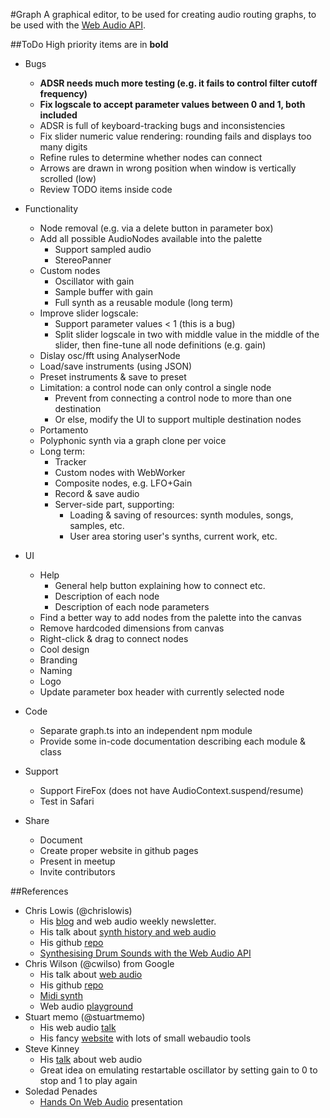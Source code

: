 #Graph
A graphical editor, to be used for creating audio routing graphs,
to be used with the
[Web Audio API](https://developer.mozilla.org/en-US/docs/Web/API/Web_Audio_API).

##ToDo
High priority items are in **bold**
- Bugs
	- **ADSR needs much more testing (e.g. it fails to control filter cutoff frequency)**
	- **Fix logscale to accept parameter values between 0 and 1, both included**
	- ADSR is full of keyboard-tracking bugs and inconsistencies
	- Fix slider numeric value rendering: rounding fails and displays too many digits
	- Refine rules to determine whether nodes can connect
	- Arrows are drawn in wrong position when window is vertically scrolled (low)
	- Review TODO items inside code

- Functionality
	- Node removal (e.g. via a delete button in parameter box)
	- Add all possible AudioNodes available into the palette
		- Support sampled audio
		- StereoPanner
	- Custom nodes
		- Oscillator with gain
		- Sample buffer with gain
		- Full synth as a reusable module (long term)
	- Improve slider logscale:
		- Support parameter values < 1 (this is a bug)
		- Split slider logscale in two with middle value in the middle of the slider,
			then fine-tune all node definitions (e.g. gain)
	- Dislay osc/fft using AnalyserNode
	- Load/save instruments (using JSON)
	- Preset instruments & save to preset
	- Limitation: a control node can only control a single node
		- Prevent from connecting a control node to more than one destination
		- Or else, modify the UI to support multiple destination nodes
	- Portamento
	- Polyphonic synth via a graph clone per voice
	- Long term:
		- Tracker
		- Custom nodes with WebWorker
		- Composite nodes, e.g. LFO+Gain
		- Record & save audio
		- Server-side part, supporting:
			- Loading & saving of resources: synth modules, songs, samples, etc.
			- User area storing user's synths, current work, etc.

- UI
	- Help
		- General help button explaining how to connect etc.
		- Description of each node
		- Description of each node parameters
	- Find a better way to add nodes from the palette into the canvas
	- Remove hardcoded dimensions from canvas
	- Right-click & drag to connect nodes
	- Cool design
	- Branding
	- Naming
	- Logo
	- Update parameter box header with currently selected node

- Code
	- Separate graph.ts into an independent npm module
	- Provide some in-code documentation describing each module & class

- Support
	- Support FireFox (does not have AudioContext.suspend/resume)
	- Test in Safari

- Share
	- Document
	- Create proper website in github pages
	- Present in meetup
	- Invite contributors

##References
- Chris Lowis (@chrislowis)
	- His [blog](http://blog.chrislowis.co.uk/) and web audio weekly newsletter.
	- His talk about [synth history and web audio](http://blog.chrislowis.co.uk/2015/06/26/a-brief-history-of-synthesis.html)
	- His github [repo](https://github.com/chrislo)
	- [Synthesising Drum Sounds with the Web Audio API](https://dev.opera.com/articles/drum-sounds-webaudio/)
-  Chris Wilson (@cwilso) from Google
	- His talk about [web audio](https://www.youtube.com/watch?v=wZrNI-86zYI&list=FLztHRYsgsJ4s2_qfg91iW1Q&index=1)
	- His github [repo](https://github.com/cwilso)
	- [Midi synth](https://webaudiodemos.appspot.com/midi-synth/index.html)
	- Web audio [playground](http://webaudioplayground.appspot.com/)
- Stuart memo (@stuartmemo)
	- His web audio [talk](https://www.youtube.com/watch?v=PN8Eg1K9xjE)
	- His fancy [website](http://stuartmemo.com/) with lots of small webaudio tools
- Steve Kinney
	- His [talk](https://www.youtube.com/watch?v=56spBAgOYfg) about web audio
	- Great idea on emulating restartable oscillator by setting gain to 0 to stop and 1 to
		play again
- Soledad Penades
	- [Hands On Web Audio](http://soledadpenades.com/files/t/2015_howa/#0) presentation
